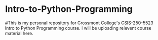 # Intro-to-Python-Programming

#This is my personal repository for Grossmont College's CSIS-250-5523 Intro to Python Programming course. I will be uploading relevent course material here.
